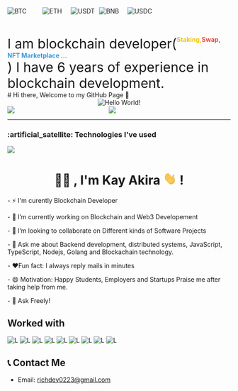 <div style="display:flex; flex-wrap:warp;">
<img src="https://s2.coinmarketcap.com/static/img/coins/64x64/1.png" height="64" width="64" alt="BTC" style="padding-right:15px;">
<img src="https://s2.coinmarketcap.com/static/img/coins/64x64/1027.png" height="64" width="64" alt="ETH">
  <img src="https://s2.coinmarketcap.com/static/img/coins/64x64/825.png" height="64" width="64" alt="USDT">
<img src="https://s2.coinmarketcap.com/static/img/coins/64x64/1839.png" height="64" width="64" alt="BNB">
<img src="https://s2.coinmarketcap.com/static/img/coins/64x64/3408.png" height="64" width="64" alt="USDC">
  </div>
  <div style="display:flex;flex-wrap:wrap;">
  <a style="font-size:30px;">I am blockchain developer(</a>
  <a style="color:#f1c40f;style="font-size:35px;""><strong>Staking,</strong></a>
  <a style="color:#e74c3c;style="font-size:35px;""><strong>Swap,</strong></a>
  <a style="color:#3498db;style="font-size:35px;""><strong>NFT Marketplace ...</strong></a>
    <a style="font-size:30px;">) I have 6 years of experience in blockchain development.</a>
</div>
# Hi there, Welcome to my GitHub Page 👋

<div style="text-align: center;"> 
  <img width="400" src="https://readme-typing-svg.herokuapp.com?font=JetBrains+Mono&weight=600&size=30&duration=2500&width=535&lines=Blockchain+Development;Web3+Development;Backend+as+a+Service"  alt="Hello World!"/>
</div>

<div style="display: flex;" align="left">
  <img width="345" style="margin-right: 30px;" src="https://github-readme-stats-git-masterrstaa-rickstaa.vercel.app/api/top-langs/?username=monster223223&langs_count=8&layout=compact&theme=vision-friendly-dark&border_radius=7.5" />
  <img width="476" src="https://github-readme-streak-stats.herokuapp.com?user=monster223223&theme=vision-friendly-dark&&border_radius=7.5&date_format=M%20j%5B%2C%20Y%5D" />
</div>

<hr />

<div>
  <h3 align="left">:artificial_satellite: Technologies I've used</h3>
  <div align="left">
    <img src="https://skillicons.dev/icons?i=js,html,css,dart,express,git,java,materialui,flutter,mongodb,nodejs,react,tailwind,vercel,vite,figma,firebase,kotlin" />
  </div>
</div>


<!-- ## About Me😀 -->
<h1 align="center"> 🙏🏻 , I'm Kay Akira <img src="https://raw.githubusercontent.com/ABSphreak/ABSphreak/master/gifs/Hi.gif" width="30px"> ! </h1>
<p>- ⚡  I'm curently Blockchain Developer </p>
<p>- 🔭 I’m currently working on Blockchain and Web3 Developement</p>
<p>- 👯 I’m looking to collaborate on Different kinds of Software Projects</p>
<p>- 💬 Ask me about Backend development, distributed systems, JavaScript, TypeScript, Nodejs, Golang and Blockachain technology.</p>
<p>- ❤Fun fact: I always reply mails in minutes</p>
<p>- 😄 Motivation: Happy Students, Employers and Startups Praise me after taking help from me.</p> 
<p>- 🌱 Ask Freely!</p>

<!-- - 🌱 I’m currently learning u... -->
<!-- - 👯 I’m looking to collaborate on ... -->
<!-- - 🤔 I’m looking for help with ... -->
<!-- - 💬 Ask me about ... -->

## Worked with

![L](https://img.shields.io/badge/Language-C-brightgreen)
![L](https://img.shields.io/badge/Language-C%2B%2B-orange)
![L](https://img.shields.io/badge/Language-C%23-brightgreen)
![L](https://img.shields.io/badge/Language-Python-blue)
![L](https://img.shields.io/badge/Language-Java-red)
![L](https://img.shields.io/badge/Language-Html/Css/Javascript/Typescript-yellow)
![L](https://img.shields.io/badge/Language-Solidity-red)
![L](https://img.shields.io/badge/Language-SQL-blue)
![L](https://img.shields.io/badge/Language-NoSQL-blue)





## 📞 Contact Me 
* Email: richdev0223@gmail.com


